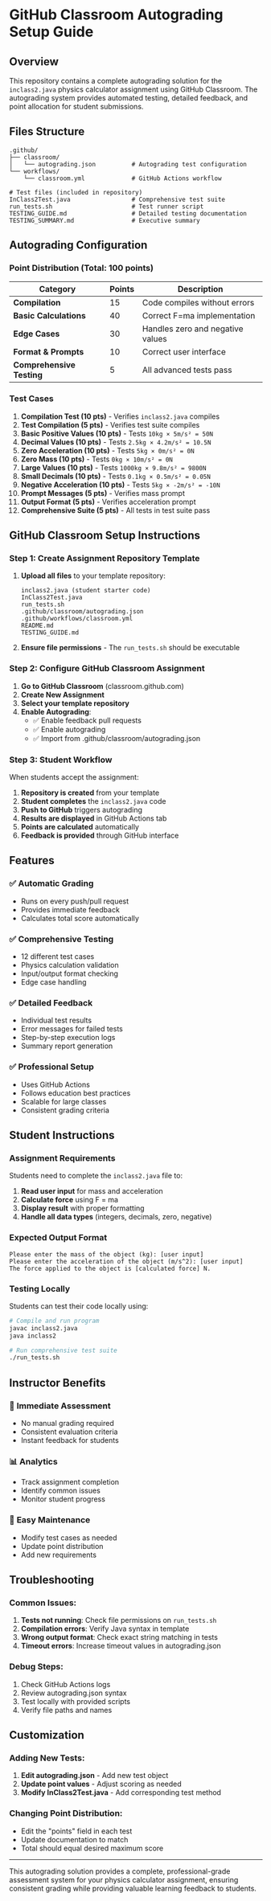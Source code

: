 # GitHub Classroom Autograding Setup Guide

## Overview
This repository contains a complete autograding solution for the `inclass2.java` physics calculator assignment using GitHub Classroom. The autograding system provides automated testing, detailed feedback, and point allocation for student submissions.

## Files Structure

```
.github/
├── classroom/
│   └── autograding.json          # Autograding test configuration
└── workflows/
    └── classroom.yml             # GitHub Actions workflow

# Test files (included in repository)
InClass2Test.java                 # Comprehensive test suite
run_tests.sh                      # Test runner script
TESTING_GUIDE.md                  # Detailed testing documentation
TESTING_SUMMARY.md                # Executive summary
```

## Autograding Configuration

### Point Distribution (Total: 100 points)

| Category | Points | Description |
|----------|--------|-------------|
| **Compilation** | 15 | Code compiles without errors |
| **Basic Calculations** | 40 | Correct F=ma implementation |
| **Edge Cases** | 30 | Handles zero and negative values |
| **Format & Prompts** | 10 | Correct user interface |
| **Comprehensive Testing** | 5 | All advanced tests pass |

### Test Cases

1. **Compilation Test (10 pts)** - Verifies `inclass2.java` compiles
2. **Test Compilation (5 pts)** - Verifies test suite compiles
3. **Basic Positive Values (10 pts)** - Tests `10kg × 5m/s² = 50N`
4. **Decimal Values (10 pts)** - Tests `2.5kg × 4.2m/s² = 10.5N`
5. **Zero Acceleration (10 pts)** - Tests `5kg × 0m/s² = 0N`
6. **Zero Mass (10 pts)** - Tests `0kg × 10m/s² = 0N`
7. **Large Values (10 pts)** - Tests `1000kg × 9.8m/s² = 9800N`
8. **Small Decimals (10 pts)** - Tests `0.1kg × 0.5m/s² = 0.05N`
9. **Negative Acceleration (10 pts)** - Tests `5kg × -2m/s² = -10N`
10. **Prompt Messages (5 pts)** - Verifies mass prompt
11. **Output Format (5 pts)** - Verifies acceleration prompt
12. **Comprehensive Suite (5 pts)** - All tests in test suite pass

## GitHub Classroom Setup Instructions

### Step 1: Create Assignment Repository Template

1. **Upload all files** to your template repository:
   ```
   inclass2.java (student starter code)
   InClass2Test.java
   run_tests.sh
   .github/classroom/autograding.json
   .github/workflows/classroom.yml
   README.md
   TESTING_GUIDE.md
   ```

2. **Ensure file permissions** - The `run_tests.sh` should be executable

### Step 2: Configure GitHub Classroom Assignment

1. **Go to GitHub Classroom** (classroom.github.com)
2. **Create New Assignment**
3. **Select your template repository**
4. **Enable Autograding**:
   - ✅ Enable feedback pull requests
   - ✅ Enable autograding
   - ✅ Import from .github/classroom/autograding.json

### Step 3: Student Workflow

When students accept the assignment:

1. **Repository is created** from your template
2. **Student completes** the `inclass2.java` code
3. **Push to GitHub** triggers autograding
4. **Results are displayed** in GitHub Actions tab
5. **Points are calculated** automatically
6. **Feedback is provided** through GitHub interface

## Features

### ✅ **Automatic Grading**
- Runs on every push/pull request
- Provides immediate feedback
- Calculates total score automatically

### ✅ **Comprehensive Testing**
- 12 different test cases
- Physics calculation validation
- Input/output format checking
- Edge case handling

### ✅ **Detailed Feedback**
- Individual test results
- Error messages for failed tests
- Step-by-step execution logs
- Summary report generation

### ✅ **Professional Setup**
- Uses GitHub Actions
- Follows education best practices
- Scalable for large classes
- Consistent grading criteria

## Student Instructions

### Assignment Requirements
Students need to complete the `inclass2.java` file to:

1. **Read user input** for mass and acceleration
2. **Calculate force** using F = ma
3. **Display result** with proper formatting
4. **Handle all data types** (integers, decimals, zero, negative)

### Expected Output Format
```
Please enter the mass of the object (kg): [user input]
Please enter the acceleration of the object (m/s^2): [user input]
The force applied to the object is [calculated force] N.
```

### Testing Locally
Students can test their code locally using:
```bash
# Compile and run program
javac inclass2.java
java inclass2

# Run comprehensive test suite
./run_tests.sh
```

## Instructor Benefits

### 🎯 **Immediate Assessment**
- No manual grading required
- Consistent evaluation criteria
- Instant feedback for students

### 📊 **Analytics**
- Track assignment completion
- Identify common issues
- Monitor student progress

### 🔧 **Easy Maintenance**
- Modify test cases as needed
- Update point distribution
- Add new requirements

## Troubleshooting

### Common Issues:

1. **Tests not running**: Check file permissions on `run_tests.sh`
2. **Compilation errors**: Verify Java syntax in template
3. **Wrong output format**: Check exact string matching in tests
4. **Timeout errors**: Increase timeout values in autograding.json

### Debug Steps:
1. Check GitHub Actions logs
2. Review autograding.json syntax
3. Test locally with provided scripts
4. Verify file paths and names

## Customization

### Adding New Tests:
1. **Edit autograding.json** - Add new test object
2. **Update point values** - Adjust scoring as needed
3. **Modify InClass2Test.java** - Add corresponding test method

### Changing Point Distribution:
- Edit the "points" field in each test
- Update documentation to match
- Total should equal desired maximum score

---

This autograding solution provides a complete, professional-grade assessment system for your physics calculator assignment, ensuring consistent grading while providing valuable learning feedback to students.
